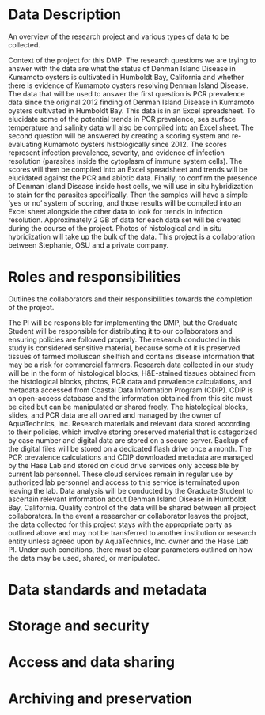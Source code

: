 # Data Description
An overview of the research project and various types of data to be collected.

Context of the project for this DMP: The research questions we are trying to answer with the data are what the status of Denman Island Disease in Kumamoto oysters is cultivated in Humboldt Bay, California and whether there is evidence of Kumamoto oysters resolving Denman Island Disease. The data that will be used to answer the first question is PCR prevalence data since the original 2012 finding of Denman Island Disease in Kumamoto oysters cultivated in Humboldt Bay. This data is in an Excel spreadsheet. To elucidate some of the potential trends in PCR prevalence, sea surface temperature and salinity data will also be compiled into an Excel sheet. The second question will be answered by creating a scoring system and re-evaluating Kumamoto oysters histologically since 2012. The scores represent infection prevalence, severity, and evidence of infection resolution (parasites inside the cytoplasm of immune system cells). The scores will then be compiled into an Excel spreadsheet and trends will be elucidated against the PCR and abiotic data. Finally, to confirm the presence of Denman Island Disease inside host cells, we will use in situ hybridization to stain for the parasites specifically. Then the samples will have a simple ‘yes or no’ system of scoring, and those results will be compiled into an Excel sheet alongside the other data to look for trends in infection resolution. Approximately 2 GB of data for each data set will be created during the course of the project. Photos of histological and in situ hybridization will take up the bulk of the data. This project is a collaboration between Stephanie, OSU and a private company.

# Roles and responsibilities
Outlines the collaborators and their responsibilities towards the completion of the project.

The PI will be responsible for implementing the DMP, but the Graduate Student will be responsible for distributing it to our collaborators and ensuring policies are followed properly. The research conducted in this study is considered sensitive material, because some of it is preserved tissues of farmed molluscan shellfish and contains disease information that may be a risk for commercial farmers. Research data collected in our study will be in the form of histological blocks, H&E-stained tissues obtained from the histological blocks, photos, PCR data and prevalence calculations, and metadata accessed from Coastal Data Information Program (CDIP). CDIP is an open-access database and the information obtained from this site must be cited but can be manipulated or shared freely. The histological blocks, slides, and PCR data are all owned and managed by the owner of AquaTechnics, Inc. Research materials and relevant data stored according to their policies, which involve storing preserved material that is categorized by case number and digital data are stored on a secure server. Backup of the digital files will be stored on a dedicated flash drive once a month. The PCR prevalence calculations and CDIP downloaded metadata are managed by the Hase Lab and stored on cloud drive services only accessible by current lab personnel. These cloud services remain in regular use by authorized lab personnel and access to this service is terminated upon leaving the lab. Data analysis will be conducted by the Graduate Student to ascertain relevant information about Denman Island Disease in Humboldt Bay, California. Quality control of the data will be shared between all project collaborators.
In the event a researcher or collaborator leaves the project, the data collected for this project stays with the appropriate party as outlined above and may not be transferred to another institution or research entity unless agreed upon by AquaTechnics, Inc. owner and the Hase Lab PI. Under such conditions, there must be clear parameters outlined on how the data may be used, shared, or manipulated.
# Data standards and metadata
# Storage and security
# Access and data sharing
# Archiving and preservation
